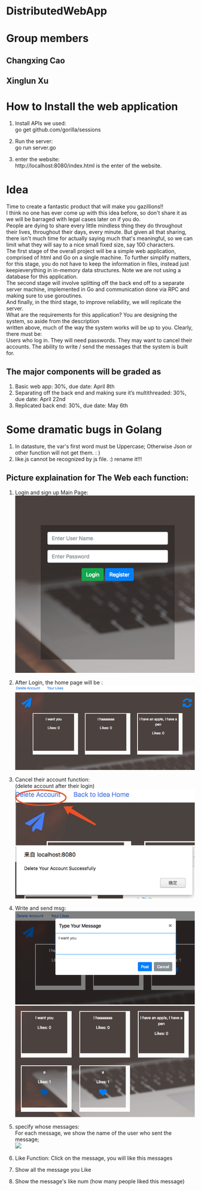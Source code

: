 # DistributedWebApp
# Group members
## Changxing Cao
## Xinglun Xu

# How to Install the web application
1.  Install APIs we used:           
    go get github.com/gorilla/sessions    

2.  Run the server:           
    go run server.go

3.  enter the website:        
    http://localhost:8080/index.html is the enter of the website.

# Idea       
Time to create a fantastic product that will make you gazillions!!    
I think no one has ever come up with this idea before, so don't share it as we will be barraged with legal cases later on if you do.    
People are dying to share every little mindless thing they do throughout their lives, throughout their days, every minute. But given all that sharing, there isn't much time for actually saying much that's meaningful, so we can limit what they will say to a nice small fixed size, say 100 characters.   
The first stage of the overall project will be a simple web application, comprised of html and Go on a single machine. To further simplify matters, for this stage, you do not have to keep the information in files, instead just keepieverything in in-memory data structures. Note we are not using a database for this application.   
The second stage will involve splitting off the back end off to a separate server machine, implemented in Go and communication done via RPC and making sure to use goroutines.    
And finally, in the third stage, to improve reliability, we will replicate the server.    
What are the requirements for this application? You are designing the system, so aside from the description   
written above, much of the way the system works will be up to you. Clearly, there must be:    
Users who log in. They will need passwords. They may want to cancel their accounts. The ability to write / send the messages that the system is built for.    

## The major components will be graded as
1. Basic web app: 30%, due date: April 8th
2. Separating off the back end and making sure it’s multithreaded: 30%, due date: April 22nd
3. Replicated back end: 30%, due date: May 6th

# Some dramatic bugs in Golang
1.  In datasture, the var's first word must be Uppercase; Otherwise Json or other function will not get them. : )
2.  like.js cannot be recognized by js file. :) rename it!!!

## Picture explaination for The Web each function:
1.  Login and sign up Main Page:              
![](img/img01.png)
2.  After Login, the home page will be :        
![](img/img02.png)  
3.  Cancel their account function:              
    (delete account after their login)                  
![](img/img03.jpeg)       
![](img/img04.png)    
4.   Write and send msg:            
![](img/img05.png)         
![](img/img06.png)     
5.  specify whose messages:                 
    For each message, we show the name of the user who sent the message;              
![](img/img07.png)    
6.  Like Function:
    Click on the message, you will like this messages

7.  Show all the message you Like       

8.  Show the message's like num (how many people liked this message)
